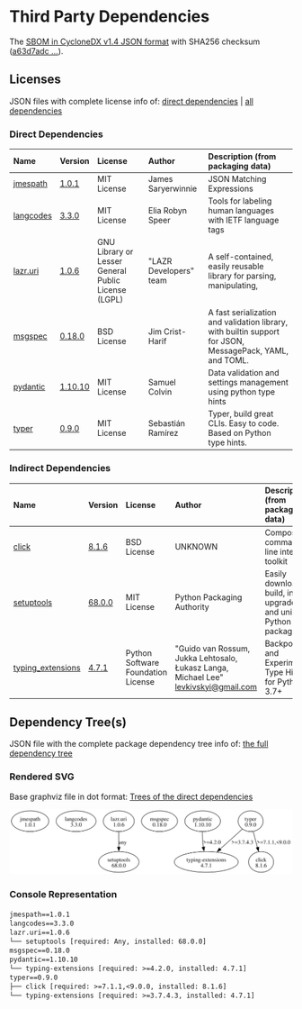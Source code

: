 # Third Party Dependencies

<!--[[[fill sbom_sha256()]]]-->
The [SBOM in CycloneDX v1.4 JSON format](https://git.sr.ht/~sthagen/turvallisuusneuvonta/blob/default/sbom/cdx.json) with SHA256 checksum ([a63d7adc ...](https://git.sr.ht/~sthagen/turvallisuusneuvonta/blob/default/sbom/cdx.json.sha256 "sha256:a63d7adc1fc1bb1c3478406950fbe96cb31c4cf2c5123157e94fa77165470430")).
<!--[[[end]]] (checksum: d393704c25167df94d7e4f1cb0356ef0)-->
## Licenses

JSON files with complete license info of: [direct dependencies](direct-dependency-licenses.json) | [all dependencies](all-dependency-licenses.json)

### Direct Dependencies

<!--[[[fill direct_dependencies_table()]]]-->
| Name                                                | Version                                               | License                                             | Author                 | Description (from packaging data)                                                                        |
|:----------------------------------------------------|:------------------------------------------------------|:----------------------------------------------------|:-----------------------|:---------------------------------------------------------------------------------------------------------|
| [jmespath](https://github.com/jmespath/jmespath.py) | [1.0.1](https://pypi.org/project/jmespath/1.0.1/)     | MIT License                                         | James Saryerwinnie     | JSON Matching Expressions                                                                                |
| [langcodes](https://github.com/rspeer/langcodes)    | [3.3.0](https://pypi.org/project/langcodes/3.3.0/)    | MIT License                                         | Elia Robyn Speer       | Tools for labeling human languages with IETF language tags                                               |
| [lazr.uri](https://launchpad.net/lazr.uri)          | [1.0.6](https://pypi.org/project/lazr.uri/1.0.6/)     | GNU Library or Lesser General Public License (LGPL) | "LAZR Developers" team | A self-contained, easily reusable library for parsing, manipulating,                                     |
| [msgspec](https://jcristharif.com/msgspec/)         | [0.18.0](https://pypi.org/project/msgspec/0.18.0/)    | BSD License                                         | Jim Crist-Harif        | A fast serialization and validation library, with builtin support for JSON, MessagePack, YAML, and TOML. |
| [pydantic](https://github.com/pydantic/pydantic)    | [1.10.10](https://pypi.org/project/pydantic/1.10.10/) | MIT License                                         | Samuel Colvin          | Data validation and settings management using python type hints                                          |
| [typer](https://github.com/tiangolo/typer)          | [0.9.0](https://pypi.org/project/typer/0.9.0/)        | MIT License                                         | Sebastián Ramírez      | Typer, build great CLIs. Easy to code. Based on Python type hints.                                       |
<!--[[[end]]] (checksum: 0c62951bcb2787a14126d5d701558a1a)-->

### Indirect Dependencies

<!--[[[fill indirect_dependencies_table()]]]-->
| Name                                                             | Version                                                    | License                            | Author                                                                                | Description (from packaging data)                                       |
|:-----------------------------------------------------------------|:-----------------------------------------------------------|:-----------------------------------|:--------------------------------------------------------------------------------------|:------------------------------------------------------------------------|
| [click](https://palletsprojects.com/p/click/)                    | [8.1.6](https://pypi.org/project/click/8.1.6/)             | BSD License                        | UNKNOWN                                                                               | Composable command line interface toolkit                               |
| [setuptools](https://github.com/pypa/setuptools)                 | [68.0.0](https://pypi.org/project/setuptools/68.0.0/)      | MIT License                        | Python Packaging Authority                                                            | Easily download, build, install, upgrade, and uninstall Python packages |
| [typing_extensions](https://github.com/python/typing_extensions) | [4.7.1](https://pypi.org/project/typing_extensions/4.7.1/) | Python Software Foundation License | "Guido van Rossum, Jukka Lehtosalo, Łukasz Langa, Michael Lee" <levkivskyi@gmail.com> | Backported and Experimental Type Hints for Python 3.7+                  |
<!--[[[end]]] (checksum: a00db70e9e0f16e7e30b78cc86a5a0c7)-->

## Dependency Tree(s)

JSON file with the complete package dependency tree info of: [the full dependency tree](package-dependency-tree.json)

### Rendered SVG

Base graphviz file in dot format: [Trees of the direct dependencies](package-dependency-tree.dot.txt)

<img src="./package-dependency-tree.svg" alt="Trees of the direct dependencies" title="Trees of the direct dependencies"/>

### Console Representation

<!--[[[fill dependency_tree_console_text()]]]-->
````console
jmespath==1.0.1
langcodes==3.3.0
lazr.uri==1.0.6
└── setuptools [required: Any, installed: 68.0.0]
msgspec==0.18.0
pydantic==1.10.10
└── typing-extensions [required: >=4.2.0, installed: 4.7.1]
typer==0.9.0
├── click [required: >=7.1.1,<9.0.0, installed: 8.1.6]
└── typing-extensions [required: >=3.7.4.3, installed: 4.7.1]
````
<!--[[[end]]] (checksum: da02f27777e52dd8748c925f12d8f449)-->
